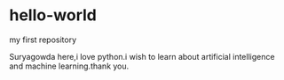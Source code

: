 # hello-world
my first repository


Suryagowda here,i love python.i wish to learn about artificial intelligence and machine
learning.thank you.
